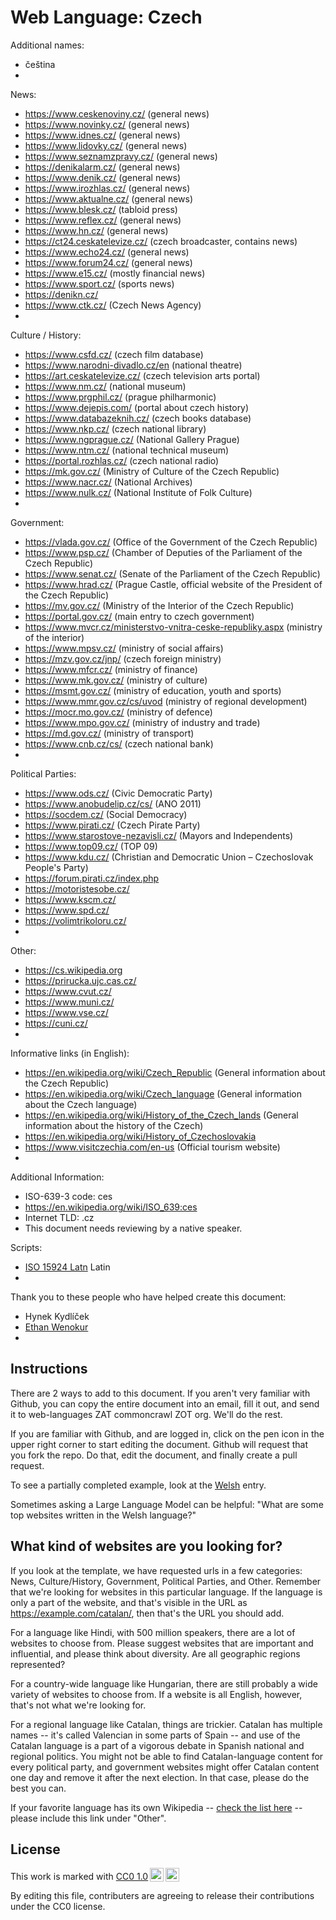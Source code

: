 # Web Language: Czech

Additional names:
- čeština
- 

News:
- https://www.ceskenoviny.cz/ (general news)
- https://www.novinky.cz/ (general news)
- https://www.idnes.cz/ (general news)
- https://www.lidovky.cz/ (general news)
- https://www.seznamzpravy.cz/ (general news)
- https://denikalarm.cz/ (general news)
- https://www.denik.cz/ (general news)
- https://www.irozhlas.cz/ (general news)
- https://www.aktualne.cz/ (general news)
- https://www.blesk.cz/ (tabloid press)
- https://www.reflex.cz/ (general news)
- https://www.hn.cz/ (general news)
- https://ct24.ceskatelevize.cz/ (czech broadcaster, contains news)
- https://www.echo24.cz/ (general news)
- https://www.forum24.cz/ (general news)
- https://www.e15.cz/ (mostly financial news)
- https://www.sport.cz/ (sports news)
- https://denikn.cz/
- https://www.ctk.cz/ (Czech News Agency)
- 

Culture / History:
- https://www.csfd.cz/ (czech film database)
- https://www.narodni-divadlo.cz/en (national theatre)
- https://art.ceskatelevize.cz/ (czech television arts portal)
- https://www.nm.cz/ (national museum)
- https://www.prgphil.cz/ (prague philharmonic)
- https://www.dejepis.com/ (portal about czech history)
- https://www.databazeknih.cz/ (czech books database)
- https://www.nkp.cz/ (czech national library)
- https://www.ngprague.cz/ (National Gallery Prague)
- https://www.ntm.cz/ (national technical museum)
- https://portal.rozhlas.cz/ (czech national radio)
- https://mk.gov.cz/ (Ministry of Culture of the Czech Republic)
- https://www.nacr.cz/ (National Archives)
- https://www.nulk.cz/ (National Institute of Folk Culture)
- 

Government:
- https://vlada.gov.cz/ (Office of the Government of the Czech Republic)
- https://www.psp.cz/ (Chamber of Deputies of the Parliament of the Czech Republic)
- https://www.senat.cz/ (Senate of the Parliament of the Czech Republic)
- https://www.hrad.cz/ (Prague Castle, official website of the President of the Czech Republic)
- https://mv.gov.cz/ (Ministry of the Interior of the Czech Republic)
- https://portal.gov.cz/ (main entry to czech government)
- https://www.mvcr.cz/ministerstvo-vnitra-ceske-republiky.aspx (ministry of the interior)
- https://www.mpsv.cz/ (ministry of social affairs)
- https://mzv.gov.cz/jnp/ (czech foreign ministry)
- https://www.mfcr.cz/ (ministry of finance)
- https://www.mk.gov.cz/ (ministry of culture)
- https://msmt.gov.cz/ (ministry of education, youth and sports)
- https://www.mmr.gov.cz/cs/uvod (ministry of regional development)
- https://mocr.mo.gov.cz/ (ministry of defence)
- https://www.mpo.gov.cz/ (ministry of industry and trade)
- https://md.gov.cz/ (ministry of transport)
- https://www.cnb.cz/cs/ (czech national bank)
- 

Political Parties:
- https://www.ods.cz/ (Civic Democratic Party)
- https://www.anobudelip.cz/cs/ (ANO 2011)
- https://socdem.cz/ (Social Democracy)
- https://www.pirati.cz/ (Czech Pirate Party)
- https://www.starostove-nezavisli.cz/ (Mayors and Independents)
- https://www.top09.cz/ (TOP 09)
- https://www.kdu.cz/ (Christian and Democratic Union – Czechoslovak People's Party)
- https://forum.pirati.cz/index.php
- https://motoristesobe.cz/
- https://www.kscm.cz/
- https://www.spd.cz/ 
- https://volimtrikoloru.cz/
- 


Other:
- https://cs.wikipedia.org
- https://prirucka.ujc.cas.cz/
- https://www.cvut.cz/
- https://www.muni.cz/
- https://www.vse.cz/
- https://cuni.cz/
- 

Informative links (in English):
- https://en.wikipedia.org/wiki/Czech_Republic (General information about the Czech Republic)
- https://en.wikipedia.org/wiki/Czech_language (General information about the Czech language)
- https://en.wikipedia.org/wiki/History_of_the_Czech_lands (General information about the history of the Czech)
- https://en.wikipedia.org/wiki/History_of_Czechoslovakia
- https://www.visitczechia.com/en-us (Official tourism website)
- 

Additional Information:
- ISO-639-3 code: ces
- https://en.wikipedia.org/wiki/ISO_639:ces
- Internet TLD: .cz
- This document needs reviewing by a native speaker.


Scripts:
- <a href="https://en.wikipedia.org/wiki/ISO_15924">ISO 15924 Latn</a> Latin
- 

Thank you to these people who have helped create this document:
- Hynek Kydlíček
- [Ethan Wenokur](https://github.com/e-Winnie)
- 

## Instructions

There are 2 ways to add to this document. If you aren't very familiar
with Github, you can copy the entire document into an email, fill it
out, and send it to web-languages ZAT commoncrawl ZOT org. We'll do the rest.

If you are familiar with Github, and are logged in, click on the pen
icon in the upper right corner to start editing the document.
Github will request that you fork the repo. Do that, edit the
document, and finally create a pull request.

To see a partially completed example, look at the
[Welsh](../living/welsh.md) entry.

Sometimes asking a Large Language Model can be helpful: "What are some
top websites written in the Welsh language?"

## What kind of websites are you looking for?

If you look at the template, we have requested urls in a few
categories: News, Culture/History, Government, Political Parties, and
Other. Remember that we're looking for websites in this particular
language. If the language is only a part of the website, and that's
visible in the URL as https://example.com/catalan/, then that's the
URL you should add.

For a language like Hindi, with 500 million speakers, there are a lot
of websites to choose from. Please suggest websites that are important
and influential, and please think about diversity. Are all geographic
regions represented?

For a country-wide language like Hungarian, there are still probably a
wide variety of websites to choose from. If a website is all English,
however, that's not what we're looking for.

For a regional language like Catalan, things are trickier. Catalan has
multiple names -- it's called Valencian in some parts of Spain -- and
use of the Catalan language is a part of a vigorous debate in Spanish
national and regional politics. You might not be able to find
Catalan-language content for every political party, and government
websites might offer Catalan content one day and remove it after
the next election. In that case, please do the best you can.

If your favorite language has its own Wikipedia -- [check the list here](https://en.wikipedia.org/wiki/List_of_Wikipedias) --
please include this link under "Other".

## License

<p xmlns:cc="http://creativecommons.org/ns#" >This work is marked with <a href="https://creativecommons.org/publicdomain/zero/1.0/?ref=chooser-v1" target="_blank" rel="license noopener noreferrer" style="display:inline-block;">CC0 1.0<img style="height:22px!important;margin-left:3px;vertical-align:text-bottom;" src="https://mirrors.creativecommons.org/presskit/icons/cc.svg?ref=chooser-v1" alt=""><img style="height:22px!important;margin-left:3px;vertical-align:text-bottom;" src="https://mirrors.creativecommons.org/presskit/icons/zero.svg?ref=chooser-v1" alt=""></a></p>

By editing this file, contributers are agreeing to release their contributions under the CC0 license.
